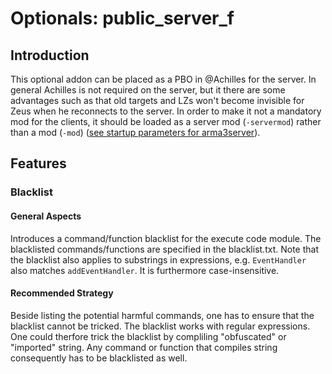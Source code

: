 # Optionals: public_server_f
## Introduction
This optional addon can be placed as a PBO in @Achilles for the server.
In general Achilles is not required on the server, but it there are some advantages such as that old targets and LZs won't become invisible for Zeus when he reconnects to the server.
In order to make it not a mandatory mod for the clients, it should be loaded as a server mod (`-servermod`) rather than a mod (`-mod`) ([see startup parameters for arma3server](https://community.bistudio.com/wiki/Arma_3_Startup_Parameters)).
## Features
### Blacklist
#### General Aspects
Introduces a command/function blacklist for the execute code module.
The blacklisted commands/functions are specified in the blacklist.txt.
Note that the blacklist also applies to substrings in expressions, e.g. `EventHandler` also matches `addEventHandler`.
It is furthermore case-insensitive.
#### Recommended Strategy
Beside listing the potential harmful commands, one has to ensure that the blacklist cannot be tricked. The blacklist works with regular expressions.
One could therfore trick the blacklist by compliling "obfuscated" or "imported" string. Any command or function that compiles string consequently has to be blacklisted as well.
